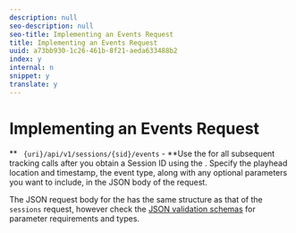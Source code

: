```yaml
---
description: null
seo-description: null
seo-title: Implementing an Events Request
title: Implementing an Events Request
uuid: a73bb930-1c26-461b-8f21-aeda633488b2
index: y
internal: n
snippet: y
translate: y
---
```


# Implementing an Events Request


<a id="section_pxc_gcy_lcb"></a>

** ` {uri}/api/v1/sessions/{sid}/events` - **Use the [](../../c_vhl_col-api_overview/c_vhl_col-api_reference/c_vhl_col-api_ref_events_req.md) for all subsequent tracking calls after you obtain a Session ID using the [](../../c_vhl_col-api_overview/c_vhl_col-api_reference/c_vhl_col-api_ref_sessions_req.md). Specify the playhead location and timestamp, the event type, along with any optional parameters you want to include, in the JSON body of the request. 

The JSON request body for the [](../../c_vhl_col-api_overview/c_vhl_col-api_reference/c_vhl_col-api_ref_events_req.md) has the same structure as that of the ` sessions` request, however check the [ JSON validation schemas](#concept_rlq_nqp_qbb/section_cpy_3xc_mcb) for parameter requirements and types.
